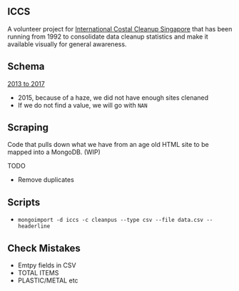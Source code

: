 ## ICCS

A volunteer project for [International Costal Cleanup Singapore](http://coastalcleanup.nus.edu.sg/) that has been running from 1992 to consolidate data cleanup statistics and make it available visually for general awareness.

## Schema

[2013 to 2017](https://docs.google.com/spreadsheets/d/1twbvDgqsKK8N2Y3HtpLBopB1004PBw00BOd2m1nNXrI/edit#gid=0)

* 2015, because of a haze, we did not have enough sites clenaned
* If we do not find a value, we will go with `NAN`

## Scraping

Code that pulls down what we have from an age old HTML site to be mapped into a MongoDB. (WIP)


TODO

* Remove duplicates

## Scripts

* `mongoimport -d iccs -c cleanpus --type csv --file data.csv --headerline`

## Check Mistakes 

* Emtpy fields in CSV
* TOTAL ITEMS 
* PLASTIC/METAL etc